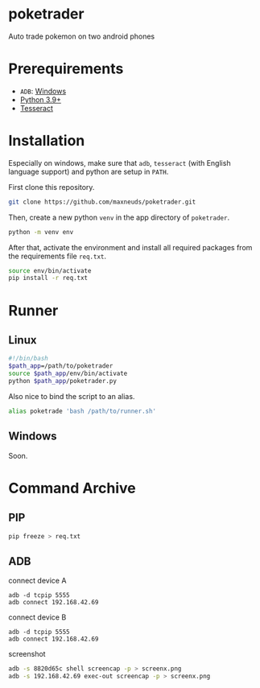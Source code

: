 # poketrader
Auto trade pokemon on two android phones

# Prerequirements

- `ADB`: [Windows](https://androiddatahost.com/uq6us)
- [Python 3.9+](https://www.python.org/downloads/)
- [Tesseract](https://tesseract-ocr.github.io/tessdoc/Downloads.html)

# Installation

Especially on windows, make sure that `adb`, `tesseract` (with English language support) and python are setup in `PATH`.

First clone this repository.

```bash
git clone https://github.com/maxneuds/poketrader.git
```

Then, create a new python `venv` in the app directory of `poketrader`.

```bash
python -m venv env
```

After that, activate the environment and install all required packages from the requirements file `req.txt`.

```bash
source env/bin/activate
pip install -r req.txt
```

# Runner

## Linux

```bash
#!/bin/bash
$path_app=/path/to/poketrader
source $path_app/env/bin/activate
python $path_app/poketrader.py
```

Also nice to bind the script to an alias.

```bash
alias poketrade 'bash /path/to/runner.sh'
```

## Windows

Soon.

# Command Archive

## PIP

```bash
pip freeze > req.txt
```

## ADB

connect device A

```
adb -d tcpip 5555
adb connect 192.168.42.69
```

connect device B

```
adb -d tcpip 5555
adb connect 192.168.42.69
```

screenshot

```bash
adb -s 8820d65c shell screencap -p > screenx.png
adb -s 192.168.42.69 exec-out screencap -p > screenx.png
```
